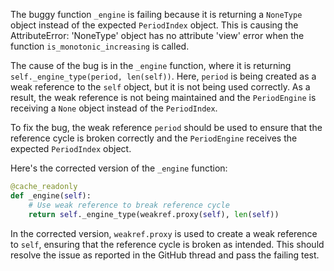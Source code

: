 The buggy function `_engine` is failing because it is returning a `NoneType` object instead of the expected `PeriodIndex` object. This is causing the AttributeError: 'NoneType' object has no attribute 'view' error when the function `is_monotonic_increasing` is called.

The cause of the bug is in the `_engine` function, where it is returning `self._engine_type(period, len(self))`. Here, `period` is being created as a weak reference to the `self` object, but it is not being used correctly. As a result, the weak reference is not being maintained and the `PeriodEngine` is receiving a `None` object instead of the `PeriodIndex`.

To fix the bug, the weak reference `period` should be used to ensure that the reference cycle is broken correctly and the `PeriodEngine` receives the expected `PeriodIndex` object.

Here's the corrected version of the `_engine` function:
```python
@cache_readonly
def _engine(self):
    # Use weak reference to break reference cycle
    return self._engine_type(weakref.proxy(self), len(self))
```
In the corrected version, `weakref.proxy` is used to create a weak reference to `self`, ensuring that the reference cycle is broken as intended. This should resolve the issue as reported in the GitHub thread and pass the failing test.